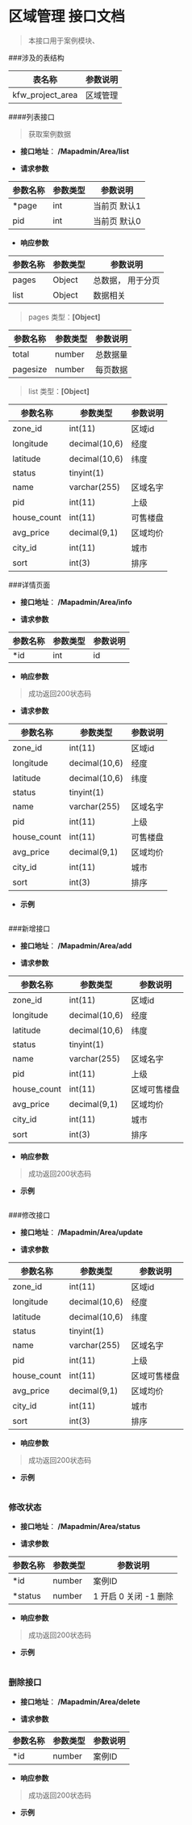 
# 区域管理 接口文档

> 本接口用于案例模块、

###涉及的表结构

|  表名称  |  参数说明 |
| --------- |  ------- |
| kfw_project_area| 区域管理|


####列表接口

> 获取案例数据

+ __接口地址__： __/Mapadmin/Area/list__

+ __请求参数__

|  参数名称  | 参数类型 | 参数说明 |
| --------- | -------- | ------- |
| *page | int | 当前页 默认1 |
| pid  | int | 当前页 默认0   |


+ __响应参数__

|  参数名称  | 参数类型 | 参数说明 |
| --------- | -------- | ------- |
| pages | Object | 总数据， 用于分页 |
| list | Object | 数据相关 |

>  pages 类型：__[Object]__

|  参数名称  | 参数类型 | 参数说明 |
| --------- | -------- | ------- |
| total | number | 总数据量  |
| pagesize | number |  每页数据 |

>  list 类型：__[Object]__

|  参数名称  | 参数类型 | 参数说明 |
| --------- | -------- | ------- |
| zone_id | int(11) | 区域id |
| longitude | decimal(10,6) | 经度 |
| latitude | decimal(10,6) | 纬度 |
| status | tinyint(1) |  |
| name | varchar(255) | 区域名字 |
| pid | int(11) | 上级 |
| house_count | int(11) |  可售楼盘 |
| avg_price | decimal(9,1) | 区域均价 |
| city_id | int(11) | 城市 |
| sort | int(3) | 排序 |




###详情页面

+ __接口地址__： __/Mapadmin/Area/info__

+ __请求参数__

|  参数名称  | 参数类型 | 参数说明 |
| --------- | -------- | ------- |
| *id | int | id |


+ __响应参数__

> 成功返回200状态码

+ __请求参数__

|  参数名称  | 参数类型 | 参数说明 |
| --------- | -------- | ------- |
| zone_id | int(11) | 区域id |
| longitude | decimal(10,6) | 经度 |
| latitude | decimal(10,6) | 纬度 |
| status | tinyint(1) |  |
| name | varchar(255) | 区域名字 |
| pid | int(11) | 上级 |
| house_count | int(11) | 可售楼盘 |
| avg_price | decimal(9,1) | 区域均价 |
| city_id | int(11) | 城市 |
| sort | int(3) | 排序 |


+ __示例__

``` javascript

```

###新增接口

+ __接口地址__： __/Mapadmin/Area/add__

+ __请求参数__

|  参数名称  | 参数类型 | 参数说明 |
| --------- | -------- | ------- |
| zone_id | int(11) | 区域id |
| longitude | decimal(10,6) | 经度 |
| latitude | decimal(10,6) | 纬度 |
| status | tinyint(1) |  |
| name | varchar(255) | 区域名字 |
| pid | int(11) | 上级 |
| house_count | int(11) | 区域可售楼盘 |
| avg_price | decimal(9,1) | 区域均价 |
| city_id | int(11) | 城市 |
| sort | int(3) | 排序 |


+ __响应参数__

> 成功返回200状态码


+ __示例__

``` javascript
```


###修改接口

+ __接口地址__： __/Mapadmin/Area/update__

+ __请求参数__

|  参数名称  | 参数类型 | 参数说明 |
| --------- | -------- | ------- |
| zone_id | int(11) | 区域id |
| longitude | decimal(10,6) | 经度 |
| latitude | decimal(10,6) | 纬度 |
| status | tinyint(1) |  |
| name | varchar(255) | 区域名字 |
| pid | int(11) | 上级 |
| house_count | int(11) | 区域可售楼盘 |
| avg_price | decimal(9,1) | 区域均价 |
| city_id | int(11) | 城市 |
| sort | int(3) | 排序 |


+ __响应参数__

> 成功返回200状态码


+ __示例__

``` javascript
```

###  修改状态

+ __接口地址__： __/Mapadmin/Area/status__

+ __请求参数__

|  参数名称  | 参数类型 | 参数说明 |
| --------- | -------- | ------- |
| *id | number |  案例ID |
| *status | number | 1 开启  0 关闭  -1 删除  |

+ __响应参数__

> 成功返回200状态码


+ __示例__

``` javascript
```

###  删除接口

+ __接口地址__： __/Mapadmin/Area/delete__

+ __请求参数__

|  参数名称  | 参数类型 | 参数说明 |
| --------- | -------- | ------- |
| *id | number |  案例ID |

+ __响应参数__

> 成功返回200状态码

+ __示例__

``` javascript
```
